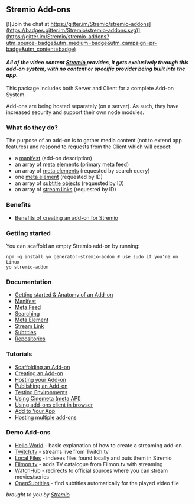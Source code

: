 ## Stremio Add-ons

[![Join the chat at https://gitter.im/Stremio/stremio-addons](https://badges.gitter.im/Stremio/stremio-addons.svg)](https://gitter.im/Stremio/stremio-addons?utm_source=badge&utm_medium=badge&utm_campaign=pr-badge&utm_content=badge)

#### _All of the video content [Stremio](http://www.strem.io/) provides, it gets exclusively through this add-on system, with no content or specific provider being built into the app._

This package includes both Server and Client for a complete Add-on System.

Add-ons are being hosted separately (on a server). As such, they have increased security and support their own node modules.

### What do they do?

The purpose of an add-on is to gather media content (not to extend app features) and respond to requests from the Client which will expect:

- a [manifest](/docs/api/manifest.md) (add-on description)
- an array of [meta elements](/docs/api/meta/meta.element.md) (primary meta feed)
- an array of [meta elements](/docs/api/meta/meta.element.md) (requested by search query)
- one [meta element](/docs/api/meta/meta.element.md) (requested by ID)
- an array of [subtitle objects](/docs/api/subtitles/subtitles.object.md) (requested by ID)
- an array of [stream links](/docs/api/stream/stream.response.md) (requested by ID)

### Benefits

- [Benefits of creating an add-on for Stremio](/docs/BENEFITS.md)

### Getting started

You can scaffold an empty Stremio add-on by running:

```
npm -g install yo generator-stremio-addon # use sudo if you're on Linux
yo stremio-addon
```

### Documentation

- [Getting started & Anatomy of an Add-on](/docs/README.md)
- [Manifest](/docs/api/manifest.md)
- [Meta Feed](/docs/api/meta/meta.find.md)
- [Searching](/docs/api/meta/meta.search.md)
- [Meta Element](/docs/api/meta/meta.element.md)
- [Stream Link](/docs/api/stream/README.md)
- [Subtitles](/docs/api/subtitles/README.md)
- [Repositories](/docs/api/repositories.md)

### Tutorials

- [Scaffolding an Add-on](/docs/tutorial/scaffolding.md)
- [Creating an Add-on](https://github.com/Stremio/addon-helloworld)
- [Hosting your Add-on](/docs/tutorial/hosting.md)
- [Publishing an Add-on](/docs/tutorial/publishing.md)
- [Testing Environments](/docs/tutorial/testing.md)
- [Using Cinemeta (meta API)](/docs/tutorial/using-cinemeta.md)
- [Using add-ons client in browser](/docs/tutorial/using-in-browser.md)
- [Add to Your App](/docs/tutorial/add.to.app.md)
- [Hosting multiple add-ons](https://github.com/Stremio/stremio-addons-box)

### Demo Add-ons

- [Hello World](https://github.com/Stremio/addon-helloworld) - basic explanation of how to create a streaming add-on
- [Twitch.tv](https://github.com/Stremio/stremio-twitch) - streams live from Twitch.tv
- [Local Files](http://github.com/Stremio/stremio-local-files) - indexes files found locally and puts them in Stremio
- [Filmon.tv](http://github.com/Stremio/filmon-stremio) - adds TV catalogue from Filmon.tv with streaming
- [WatchHub](http://github.com/Stremio/stremio-watchhub) - redirects to official sources where you can stream movies/series
- [OpenSubtitles](http://github.com/Stremio/stremio-opensubtitles) - find subtitles automatically for the played video file

_brought to you by [Stremio](http://www.strem.io/)_
